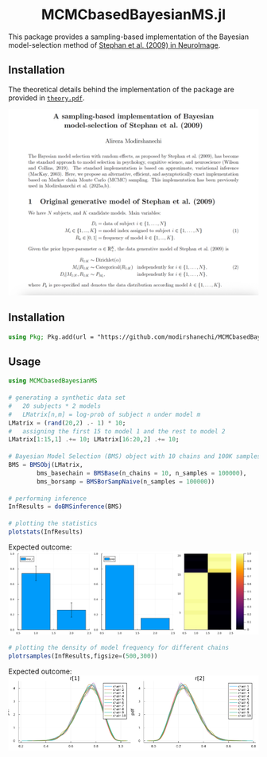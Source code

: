 <div align="center">

# MCMCbasedBayesianMS.jl

</div>

This package provides a sampling-based implementation of the Bayesian model-selection method of [Stephan et al. (2009) in NeuroImage](https://doi.org/10.1016/j.neuroimage.2009.03.025).


## Installation

The theoretical details behind the implementation of the package are provided in [`theory.pdf`](theory.pdf).

[![Preview](figs/theory.png)](theory.pdf)


## Installation

```julia
using Pkg; Pkg.add(url = "https://github.com/modirshanechi/MCMCbasedBayesianMS.jl.git")
```

## Usage

```julia
using MCMCbasedBayesianMS

# generating a synthetic data set
#   20 subjects * 2 models
#   LMatrix[n,m] = log-prob of subject n under model m
LMatrix = (rand(20,2) .- 1) * 10;
#   assigning the first 15 to model 1 and the rest to model 2
LMatrix[1:15,1] .+= 10; LMatrix[16:20,2] .+= 10; 

# Bayesian Model Selection (BMS) object with 10 chains and 100K samples per chain
BMS = BMSObj(LMatrix, 
        bms_basechain = BMSBase(n_chains = 10, n_samples = 100000),
        bms_borsamp = BMSBorSampNaive(n_samples = 100000))

# performing inference
InfResults = doBMSinference(BMS)

# plotting the statistics
plotstats(InfResults)
```
Expected outcome:
![PDF Preview](figs/statoutput.png)

```julia
# plotting the density of model frequency for different chains
plotrsamples(InfResults,figsize=(500,300))
```
Expected outcome:
![PDF Preview](figs/chainoutput.png)
